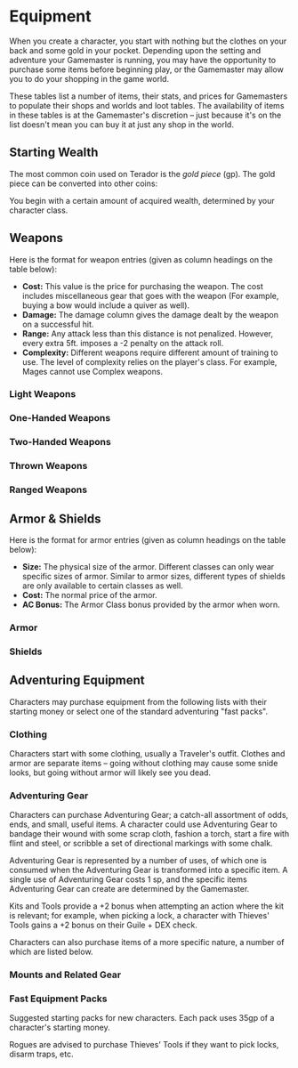 <!-- $header Equipment Tables -->

# Equipment

When you create a character, you start with nothing but the clothes on your back and some gold in your pocket. Depending upon the setting and adventure your Gamemaster is running, you may have the opportunity to purchase some items before beginning play, or the Gamemaster may allow you to do your shopping in the game world.

These tables list a number of items, their stats, and prices for Gamemasters to populate their shops and worlds and loot tables. The availability of items in these tables is at the Gamemaster's discretion – just because it's on the list doesn't mean you can buy it at just any shop in the world.

## Starting Wealth

The most common coin used on Terador is the _gold piece_ (gp). The gold piece can be converted into other coins:

<!-- $data wealth.yml coins -->

You begin with a certain amount of acquired wealth, determined by your character class.

<!-- $data wealth.yml class_wealth -->

## Weapons

Here is the format for weapon entries (given as column headings on the table below):

- **Cost:** This value is the price for purchasing the weapon. The cost includes miscellaneous gear that goes with the weapon (For example, buying a bow would include a quiver as well).
- **Damage:** The damage column gives the damage dealt by the weapon on a successful hit.
- **Range:** Any attack less than this distance is not penalized. However, every extra 5ft. imposes a -2 penalty on the attack roll.
- **Complexity:** Different weapons require different amount of training to use. The level of complexity relies on the player's class. For example, Mages cannot use Complex weapons.

### Light Weapons

<!-- $data weapons.yml light -->

<!-- $page-break -->

### One-Handed Weapons

<!-- $data weapons.yml one-handed -->

### Two-Handed Weapons

<!-- $data weapons.yml two-handed -->

### Thrown Weapons

<!-- $data weapons.yml thrown -->

### Ranged Weapons

<!-- $data weapons.yml ranged -->

<!-- $page-break -->

## Armor & Shields

Here is the format for armor entries (given as column headings on the table below):

- **Size:** The physical size of the armor. Different classes can only wear specific sizes of armor. Similar to armor sizes, different types of shields are only available to certain classes as well.
- **Cost:** The normal price of the armor.
- **AC Bonus:** The Armor Class bonus provided by the armor when worn.

### Armor

<!-- $data armor.yml armor -->

### Shields

<!-- $data armor.yml shields t-full -->

## Adventuring Equipment

Characters may purchase equipment from the following lists with their starting money or select one of the standard adventuring "fast packs".

### Clothing

Characters start with some clothing, usually a Traveler's outfit. Clothes and armor are separate items – going without clothing may cause some snide looks, but going without armor will likely see you dead.

<!-- $data gear.yml clothing t-full -->

<!-- $page-break -->

### Adventuring Gear

Characters can purchase Adventuring Gear; a catch-all assortment of odds, ends, and small, useful items. A character could use Adventuring Gear to bandage their wound with some scrap cloth, fashion a torch, start a fire with flint and steel, or scribble a set of directional markings with some chalk.

Adventuring Gear is represented by a number of uses, of which one is consumed when the Adventuring Gear is transformed into a specific item. A single use of Adventuring Gear costs 1 sp, and the specific items Adventuring Gear can create are determined by the Gamemaster.

Kits and Tools provide a +2 bonus when attempting an action where the kit is relevant; for example, when picking a lock, a character with Thieves' Tools gains a +2 bonus on their Guile + DEX check.

Characters can also purchase items of a more specific nature, a number of which are listed below.

<!-- $data gear.yml adventuring-gear t-full -->

<!-- $page-break -->

### Mounts and Related Gear

<!-- $data gear.yml mounts -->

### Fast Equipment Packs

Suggested starting packs for new characters. Each pack uses 35gp of a character's starting money.

<!-- $data gear.yml fast-packs -->

Rogues are advised to purchase Thieves' Tools if they want to pick locks, disarm traps, etc.
